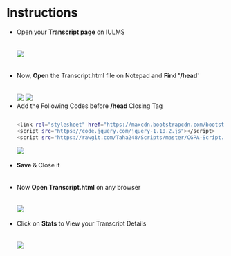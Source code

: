 # Instructions
<ul>
<li>
Open your <b>Transcript page</b> on IULMS
</li>
</br>
</br>
 <img src="https://image.ibb.co/nyVTT8/img1.png">
</br>
</br>
</br>

<li>Now, <b>Open</b> the Transcript.html file on Notepad and <b>Find '/head' </b> </li>
</br>
</br>

<img src="https://image.ibb.co/nv7mFo/img6.png">
<img src="https://image.ibb.co/eC80rT/imgc1.png">
<li> Add the Following Codes before <b> /head </b> Closing Tag  </li>

 ```sh
 
 <link rel="stylesheet" href="https://maxcdn.bootstrapcdn.com/bootstrap/3.3.7/css/bootstrap.min.css">
 <script src="https://code.jquery.com/jquery-1.10.2.js"></script>
 <script src="https://rawgit.com/Taha248/Scripts/master/CGPA-Script.js"/>
```

<img src="https://image.ibb.co/mSuZJ8/imgc2.png">
</br>
</br>
<li> <b>Save </b> & Close it </li>
</br>
</br>
<li> Now <b>Open Transcript.html</b> on any browser</li>
</br>
</br>
<img src="https://image.ibb.co/iMrk88/Img9.png">
</br>
</br>
<li> Click on  <b>Stats</b> to View your Transcript Details </li>

</br>
</br>
<img src="https://image.ibb.co/mRvv88/img11.png">

</ul>
